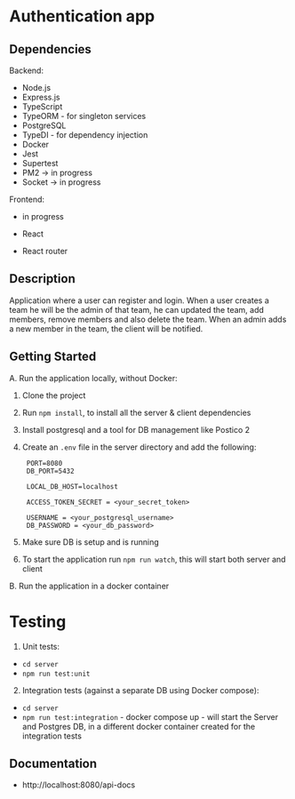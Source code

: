 # Authentication app

## Dependencies

Backend:

- Node.js
- Express.js
- TypeScript
- TypeORM - for singleton services
- PostgreSQL
- TypeDI - for dependency injection
- Docker
- Jest
- Supertest
- PM2 -> in progress
- Socket -> in progress

Frontend:

- in progress

- React
- React router

## Description

Application where a user can register and login.
When a user creates a team he will be the admin of that team, he can updated the team, add members, remove members and also delete the team.
When an admin adds a new member in the team, the client will be notified.

## Getting Started

A. Run the application locally, without Docker:

1. Clone the project
2. Run `npm install`, to install all the server & client dependencies
3. Install postgresql and a tool for DB management like Postico 2
4. Create an `.env` file in the server directory and add the following:

   ```env
    PORT=8080
    DB_PORT=5432

    LOCAL_DB_HOST=localhost

    ACCESS_TOKEN_SECRET = <your_secret_token>

    USERNAME = <your_postgresql_username>
    DB_PASSWORD = <your_db_password>
   ```

5. Make sure DB is setup and is running
6. To start the application run `npm run watch`, this will start both server and client

B. Run the application in a docker container

# Testing

1. Unit tests:

- `cd server`
- `npm run test:unit`

2. Integration tests (against a separate DB using Docker compose):

- `cd server`
- `npm run test:integration` - docker compose up - will start the Server and Postgres DB, in a different docker container created for the integration tests

## Documentation

- http://localhost:8080/api-docs
